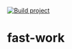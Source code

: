 [![Build project](https://github.com/Tim01Bro/fast-work/actions/workflows/build_action.yml/badge.svg)](https://github.com/Tim01Bro/fast-work/actions/workflows/build_action.yml)
# fast-work
